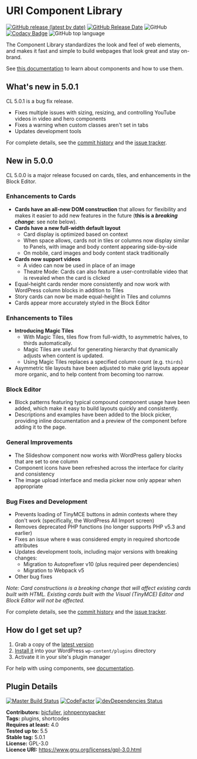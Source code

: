 # URI Component Library

[![GitHub release (latest by date)](https://img.shields.io/github/v/release/uriweb/uri-component-library)](https://github.com/uriweb/uri-component-library/releases/latest)
[![GitHub Release Date](https://img.shields.io/github/release-date/uriweb/uri-component-library)](https://github.com/uriweb/uri-component-library/releases/latest)
![GitHub](https://img.shields.io/github/license/uriweb/uri-component-library)
[![Codacy Badge](https://img.shields.io/codacy/grade/043fca0aa28b4b2db799d5daacf2d27d/master)](https://www.codacy.com/app/uriweb/uri-component-library?utm_source=github.com&amp;utm_medium=referral&amp;utm_content=uriweb/uri-component-library&amp;utm_campaign=Badge_Grade)
![GitHub top language](https://img.shields.io/github/languages/top/uriweb/uri-component-library?color=violet&branch=master)

The Component Library standardizes the look and feel of web elements, and makes it fast and simple to build webpages that look great and stay on-brand.

See [this documentation](https://www.uri.edu/wordpress/components/) to learn about components and how to use them.

## What's new in 5.0.1

CL 5.0.1 is a bug fix release.

* Fixes multiple issues with sizing, resizing, and controlling YouTube videos in video and hero components
* Fixes a warning when custom classes aren't set in tabs
* Updates development tools

For complete details, see the [commit history](https://github.com/uriweb/uri-component-library/pull/207/commits) and the [issue tracker](https://github.com/uriweb/uri-component-library/issues).

## New in 5.0.0

CL 5.0.0 is a major release focused on cards, tiles, and enhancements in the Block Editor.

### Enhancements to Cards
* __Cards have an all-new DOM construction__ that allows for flexibility and makes it easier to add new features in the future (__this is a *breaking change*__: see note below).
* __Cards have a new full-width default layout__
  - Card display is optimized based on context
  - When space allows, cards not in tiles or columns now display similar to Panels, with image and body content appearing side-by-side
  - On mobile, card images and body content stack traditionally
* __Cards now support videos__
  - A video can now be used in place of an image
  - Theatre Mode: Cards can also feature a user-controllable video that is revealed when the card is clicked
* Equal-height cards render more consistently and now work with WordPress column blocks in addition to Tiles
* Story cards can now be made equal-height in Tiles and columns
* Cards appear more accurately styled in the Block Editor

### Enhancements to Tiles
* __Introducing Magic Tiles__
  - With Magic Tiles, tiles flow from full-width, to asymmetric halves, to thirds automatically.
  - Magic Tiles are useful for generating hierarchy that dynamically adjusts when content is updated.
  - Using Magic Tiles replaces a specified column count (e.g. `thirds`)
* Asymmetric tile layouts have been adjusted to make grid layouts appear more organic, and to help content from becoming too narrow.

### Block Editor
* Block patterns featuring typical compound component usage have been added, which make it easy to build layouts quickly and consistently.
* Descriptions and examples have been added to the block picker, providing inline documentation and a preview of the component before adding it to the page.

### General Improvements
* The Slideshow component now works with WordPress gallery blocks that are set to one column
* Component icons have been refreshed across the interface for clarity and consistency
* The image upload interface and media picker now only appear when appropriate

### Bug Fixes and Development
* Prevents loading of TinyMCE buttons in admin contexts where they don't work (specifically, the WordPress All Import screen)
* Removes deprecated PHP functions (no longer supports PHP v5.3 and earlier)
* Fixes an issue where `0` was considered empty in required shortcode attributes
* Updates development tools, including major versions with breaking changes:
  - Migration to Autoprefixer v10 (plus required peer dependencies)
  - Migration to Webpack v5
* Other bug fixes

_Note: Card constructions is a breaking change that will affect existing cards built with HTML. Existing cards built with the Visual (TinyMCE) Editor and Block Editor will not be affected._

For complete details, see the [commit history](https://github.com/uriweb/uri-component-library/pull/204/commits) and the [issue tracker](https://github.com/uriweb/uri-component-library/issues).

## How do I get set up?

1. Grab a copy of the [latest version](https://github.com/uriweb/uri-component-library/releases/latest)
2. [Install it](https://wordpress.org/support/article/managing-plugins/#installing-plugins) into your WordPress `wp-content/plugins` directory
3. Activate it in your site's plugin manager

For help with using components, see [documentation](https://www.uri.edu/wordpress/components/).

## Plugin Details

[![Master Build Status](https://travis-ci.com/uriweb/uri-component-library.svg?branch=master "Master build status")](https://travis-ci.com/uriweb/uri-component-library)
[![CodeFactor](https://www.codefactor.io/repository/github/uriweb/uri-component-library/badge/master)](https://www.codefactor.io/repository/github/uriweb/uri-component-library/overview/master)
[![devDependencies Status](https://david-dm.org/uriweb/uri-component-library/dev-status.svg)](https://david-dm.org/uriweb/uri-component-library?type=dev)

__Contributors:__ [bjcfuller](https://github.com/bjcfuller), [johnpennypacker](https://github.com/johnpennypacker)  
__Tags:__ plugins, shortcodes  
__Requires at least:__ 4.0  
__Tested up to:__ 5.5  
__Stable tag:__ 5.0.1  
__License:__ GPL-3.0  
__Licence URI:__ https://www.gnu.org/licenses/gpl-3.0.html
